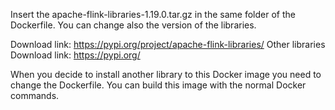Insert the apache-flink-libraries-1.19.0.tar.gz in the same folder of the Dockerfile. You can change also the version of the libraries. 

Download link:                      https://pypi.org/project/apache-flink-libraries/
Other libraries Download link:      https://pypi.org/

When you decide to install another library to this Docker image you need to change the Dockerfile.
You can build this image with the normal Docker commands.
